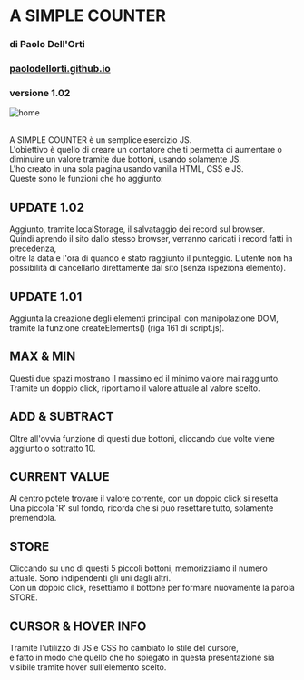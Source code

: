 # A SIMPLE COUNTER
### di Paolo Dell'Orti
### <a href="https://paolodellorti.github.io/" target="_blank">paolodellorti.github.io</a>
### versione 1.02
![home](https://user-images.githubusercontent.com/84512004/129347955-65e9cd1d-5680-425b-8f46-4e4dd6c9ea39.png)<br><br>

A SIMPLE COUNTER è un semplice esercizio JS.<br>
L'obiettivo è quello di creare un contatore che ti permetta di aumentare
o diminuire un valore tramite due bottoni, usando solamente JS.<br>
L'ho creato in una sola pagina usando vanilla HTML, CSS e JS.<br>
Queste sono le funzioni che ho aggiunto:<br>

## UPDATE 1.02
Aggiunto, tramite localStorage, il salvataggio dei record sul browser.<br>
Quindi aprendo il sito dallo stesso browser, verranno caricati i record fatti in precedenza,<br>
oltre la data e l'ora di quando è stato raggiunto il punteggio. L'utente non ha possibilità di cancellarlo direttamente dal sito (senza ispeziona elemento).

## UPDATE 1.01
Aggiunta la creazione degli elementi principali con manipolazione DOM,<br>
tramite la funzione createElements() (riga 161 di script.js).

## MAX & MIN
Questi due spazi mostrano il massimo
ed il minimo valore mai raggiunto.<br>
Tramite un doppio click, riportiamo il
valore attuale al valore scelto.

## ADD & SUBTRACT
Oltre all'ovvia funzione di questi due
bottoni, cliccando due volte viene
aggiunto o sottratto 10.

## CURRENT VALUE
Al centro potete trovare il valore
corrente, con un doppio click si resetta.<br>
Una piccola 'R' sul fondo, ricorda che si
può resettare tutto, solamente
premendola.

## STORE
Cliccando su uno di questi 5 piccoli
bottoni, memorizziamo il numero
attuale. Sono indipendenti gli uni dagli
altri.<br>
Con un doppio click, resettiamo il
bottone per formare nuovamente la
parola STORE.

## CURSOR & HOVER INFO
Tramite l'utilizzo di JS e CSS ho
cambiato lo stile del cursore,<br>
e fatto in modo che quello che ho spiegato
in questa presentazione sia visibile
tramite hover sull'elemento scelto.
